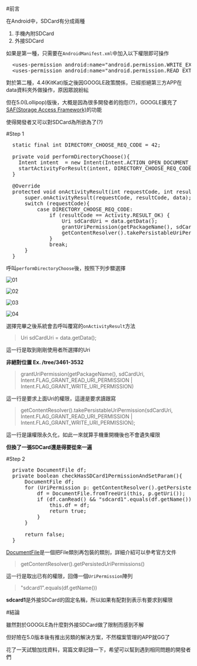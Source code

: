 #前言

在Android中，SDCard有分成兩種

1. 手機內附SDCard
2. 外接SDCard

如果是第一種，只需要在`AndroidManifest.xml`中加入以下權限即可操作

<PRE>
  &lt;uses-permission android:name=&quot;android.permission.WRITE_EXTERNAL_STORAGE&quot; /&gt;
  &lt;uses-permission android:name=&quot;android.permission.READ_EXTERNAL_STORAGE&quot; /&gt;
</PRE>

對於第二種，4.4(KitKat)版之後因GOOGLE政策關係，已經拒絕第三方APP在data資料夾外做操作，原因眾說紛紜

但在5.0(Lollipop)版後，大概是因為很多開發者的抱怨(?)，GOOGLE擴充了[SAF(Storage Access Framework)](https://developer.android.com/guide/topics/providers/document-provider.html)的功能

使得開發者又可以對SDCard為所欲為了(?)

#Step 1

<PRE>
  static final int DIRECTORY_CHOOSE_REQ_CODE = 42;
  
  private void performDirectoryChoose(){
    Intent intent  = new Intent(Intent.ACTION_OPEN_DOCUMENT_TREE);
    startActivityForResult(intent, DIRECTORY_CHOOSE_REQ_CODE);
  }
  
  @Override
  protected void onActivityResult(int requestCode, int resultCode, Intent data) {
      super.onActivityResult(requestCode, resultCode, data);
      switch (requestCode){
          case DIRECTORY_CHOOSE_REQ_CODE:
              if (resultCode == Activity.RESULT_OK) {
                  Uri sdCardUri = data.getData();
                  grantUriPermission(getPackageName(), sdCardUri, Intent.FLAG_GRANT_READ_URI_PERMISSION | Intent.FLAG_GRANT_WRITE_URI_PERMISSION);
                  getContentResolver().takePersistableUriPermission(sdCardUri, Intent.FLAG_GRANT_READ_URI_PERMISSION | Intent.FLAG_GRANT_WRITE_URI_PERMISSION);
              }
              break;
      }
  }
</PRE>

呼叫`performDirectoryChoose`後，按照下列步驟選擇

![01](https://github.com/Programmers-Share/Library/blob/master/Android/img/SAF-SDCard/01.png)

![02](https://github.com/Programmers-Share/Library/blob/master/Android/img/SAF-SDCard/02.png)

![03](https://github.com/Programmers-Share/Library/blob/master/Android/img/SAF-SDCard/03.png)

![04](https://github.com/Programmers-Share/Library/blob/master/Android/img/SAF-SDCard/04.png)

選擇完畢之後系統會去呼叫覆寫的`onActivityResult`方法

> Uri sdCardUri = data.getData();
  
這一行是取到剛剛使用者所選擇的Uri

**非絕對位置 Ex. /tree/3461-3532**

> grantUriPermission(getPackageName(), sdCardUri, Intent.FLAG_GRANT_READ_URI_PERMISSION | Intent.FLAG_GRANT_WRITE_URI_PERMISSION)

這一行是要求上面Uri的權限，這邊是要求讀跟寫

> getContentResolver().takePersistableUriPermission(sdCardUri, Intent.FLAG_GRANT_READ_URI_PERMISSION | Intent.FLAG_GRANT_WRITE_URI_PERMISSION);

這一行是讓權限永久化，如此一來就算手機重開機後也不會遺失權限

**但換了一張SDCard還是得要從來一遍**

#Step 2

<PRE>
  private DocumentFile df;
  private boolean checkHasSDCard1PermissionAndSetParam(){
      DocumentFile df;
      for (UriPermission p: getContentResolver().getPersistedUriPermissions()) {
          df = DocumentFile.fromTreeUri(this, p.getUri());
          if (df.canRead() && "sdcard1".equals(df.getName())){
              this.df = df;
              return true;
          }
      }

      return false;
  }
</PRE>

[DocumentFile](https://developer.android.com/reference/android/support/v4/provider/DocumentFile.html)是一個把File類別再包裝的類別，詳細介紹可以參考官方文件

> getContentResolver().getPersistedUriPermissions()

這一行是取出已有的權限，回傳一個`UriPermission`陣列

> "sdcard1".equals(df.getName())

**sdcard1**是外接SDCard的固定名稱，所以如果有配對到表示有要求到權限

#結論

雖然對於GOOGLE為什麼對外接SDCard做了限制而感到不解

但好險在5.0版本後有推出另類的解決方案，不然檔案管理的APP就GG了

花了一天試驗加找資料，寫篇文章記錄一下，希望可以幫到遇到相同問題的開發者們
